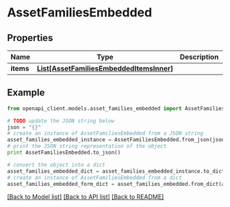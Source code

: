 # AssetFamiliesEmbedded


## Properties
Name | Type | Description | Notes
------------ | ------------- | ------------- | -------------
**items** | [**List[AssetFamiliesEmbeddedItemsInner]**](AssetFamiliesEmbeddedItemsInner.md) |  | [optional] 

## Example

```python
from openapi_client.models.asset_families_embedded import AssetFamiliesEmbedded

# TODO update the JSON string below
json = "{}"
# create an instance of AssetFamiliesEmbedded from a JSON string
asset_families_embedded_instance = AssetFamiliesEmbedded.from_json(json)
# print the JSON string representation of the object
print AssetFamiliesEmbedded.to_json()

# convert the object into a dict
asset_families_embedded_dict = asset_families_embedded_instance.to_dict()
# create an instance of AssetFamiliesEmbedded from a dict
asset_families_embedded_form_dict = asset_families_embedded.from_dict(asset_families_embedded_dict)
```
[[Back to Model list]](../README.md#documentation-for-models) [[Back to API list]](../README.md#documentation-for-api-endpoints) [[Back to README]](../README.md)


